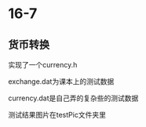 # 16-7

## 货币转换

实现了一个currency.h

exchange.dat为课本上的测试数据

currency.dat是自己弄的复杂些的测试数据

测试结果图片在testPic文件夹里
